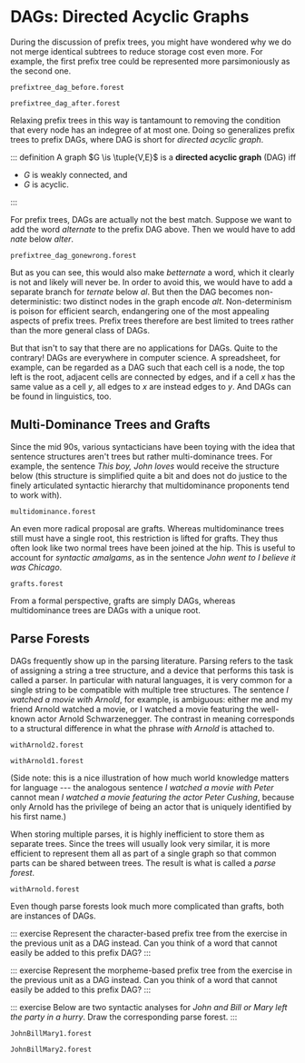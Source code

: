 # DAGs: Directed Acyclic Graphs

During the discussion of prefix trees, you might have wondered why we do not merge identical subtrees to reduce storage cost even more.
For example, the first prefix tree could be represented more parsimoniously as the second one. 

~~~ {.include-tikz size=mid}
prefixtree_dag_before.forest
~~~
~~~ {.include-tikz size=mid}
prefixtree_dag_after.forest
~~~

Relaxing prefix trees in this way is tantamount to removing the condition that every node has an indegree of at most one.
Doing so generalizes prefix trees to prefix DAGs, where DAG is short for *directed acyclic graph*.

::: definition
A graph $G \is \tuple{V,E}$ is a **directed acyclic graph** (DAG) iff


- $G$ is weakly connected, and
- $G$ is acyclic.

:::

For prefix trees, DAGs are actually not the best match.
Suppose we want to add the word *alternate* to the prefix DAG above.
Then we would have to add *nate* below *alter*.

~~~ {.include-tikz size=mid}
prefixtree_dag_gonewrong.forest
~~~

But as you can see, this would also make *betternate* a word, which it clearly is not and likely will never be.
In order to avoid this, we would have to add a separate branch for *ternate* below *al*.
But then the DAG becomes non-deterministic: two distinct nodes in the graph encode *alt*.
Non-determinism is poison for efficient search, endangering one of the most appealing aspects of prefix trees.
Prefix trees therefore are best limited to trees rather than the more general class of DAGs.

But that isn't to say that there are no applications for DAGs.
Quite to the contrary!
DAGs are everywhere in computer science.
A spreadsheet, for example, can be regarded as a DAG such that each cell is a node, the top left is the root, adjacent cells are connected by edges, and if a cell $x$ has the same value as a cell $y$, all edges to $x$ are instead edges to $y$.
And DAGs can be found in linguistics, too.

## Multi-Dominance Trees and Grafts

Since the mid 90s, various syntacticians have been toying with the idea that sentence structures aren't trees but rather multi-dominance trees.
For example, the sentence *This boy, John loves* would receive the structure below (this structure is simplified quite a bit and does not do justice to the finely articulated syntactic hierarchy that multidominance proponents tend to work with).

~~~ {.include-tikz size=mid}
multidominance.forest
~~~

An even more radical proposal are grafts.
Whereas multidominance trees still must have a single root, this restriction is lifted for grafts.
They thus often look like two normal trees have been joined at the hip.
This is useful to account for *syntactic amalgams*, as in the sentence *John went to I believe it was Chicago*.

~~~ {.include-tikz size=mid}
grafts.forest
~~~

From a formal perspective, grafts are simply DAGs, whereas multidominance trees are DAGs with a unique root.

## Parse Forests

DAGs frequently show up in the parsing literature.
Parsing refers to the task of assigning a string a tree structure, and a device that performs this task is called a parser.
In particular with natural languages, it is very common for a single string to be compatible with multiple tree structures.
The sentence *I watched a movie with Arnold*, for example, is ambiguous: either me and my friend Arnold watched a movie, or I watched a movie featuring the well-known actor Arnold Schwarzenegger. 
The contrast in meaning corresponds to a structural difference in what the phrase *with Arnold* is attached to.

~~~ {.include-tikz size=mid}
withArnold2.forest
~~~
~~~ {.include-tikz size=mid}
withArnold1.forest
~~~

(Side note: this is a nice illustration of how much world knowledge matters for language --- the analogous sentence *I watched a movie with Peter* cannot mean *I watched a movie featuring the actor Peter Cushing*, because only Arnold has the privilege of being an actor that is uniquely identified by his first name.)

When storing multiple parses, it is highly inefficient to store them as separate trees. 
Since the trees will usually look very similar, it is more efficient to represent them all as part of a single graph so that common parts can be shared between trees.
The result is what is called a *parse forest*.

~~~ {.include-tikz size=mid}
withArnold.forest
~~~

Even though parse forests look much more complicated than grafts, both are instances of DAGs.

::: exercise
Represent the character-based prefix tree from the exercise in the previous unit as a DAG instead.
Can you think of a word that cannot easily be added to this prefix DAG?
:::

::: exercise
Represent the morpheme-based prefix tree from the exercise in the previous unit as a DAG instead.
Can you think of a word that cannot easily be added to this prefix DAG?
:::

::: exercise
Below are two syntactic analyses for *John and Bill or Mary left the party in a hurry*.
Draw the corresponding parse forest.
:::

~~~ {.include-tikz size=mid}
JohnBillMary1.forest
~~~
~~~ {.include-tikz size=mid}
JohnBillMary2.forest
~~~
